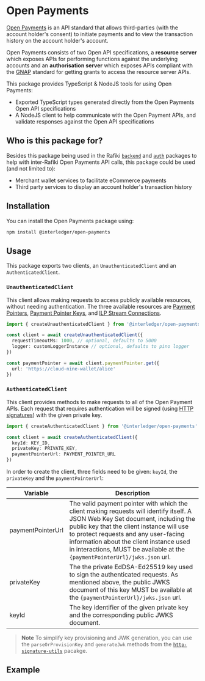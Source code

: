 # Open Payments

[Open Payments](../../docs/open-payments.md) is an API standard that allows third-parties (with the account holder's consent) to initiate payments and to view the transaction history on the account holder's account.

Open Payments consists of two Open API specifications, a **resource server** which exposes APIs for performing functions against the underlying accounts and an **authorisation server** which exposes APIs compliant with the [GNAP](../../docs/glossary.md#grant-negotiation-authorization-protocol) standard for getting grants to access the resource server APIs.

This package provides TypeScript & NodeJS tools for using Open Payments:

- Exported TypeScript types generated directly from the Open Payments Open API specifications
- A NodeJS client to help communicate with the Open Payment APIs, and validate responses against the Open API specifications

## Who is this package for?

Besides this package being used in the Rafiki [`backend`](../backend) and [`auth`](../auth) packages to help with inter-Rafiki Open Payments API calls, this package could be used (and not limited to):

- Merchant wallet services to facilitate eCommerce payments
- Third party services to display an account holder's transaction history

## Installation

You can install the Open Payments package using:

```sh
npm install @interledger/open-payments
```

## Usage

This package exports two clients, an `UnauthenticatedClient` and an `AuthenticatedClient`.

### `UnauthenticatedClient`

This client allows making requests to access publicly available resources, without needing authentication.
The three available resources are [Payment Pointers](https://docs.openpayments.guide/reference/get-payment-pointer), [Payment Pointer Keys](https://docs.openpayments.guide/reference/get-payment-pointer-keys), and [ILP Stream Connections](https://docs.openpayments.guide/reference/get-ilp-stream-connection).

```ts
import { createUnauthenticatedClient } from '@interledger/open-payments'

const client = await createUnauthenticatedClient({
  requestTimeoutMs: 1000, // optional, defaults to 5000
  logger: customLoggerInstance // optional, defaults to pino logger
})

const paymentPointer = await client.paymentPointer.get({
  url: 'https://cloud-nine-wallet/alice'
})
```

### `AuthenticatedClient`

This client provides methods to make requests to all of the Open Payment APIs. Each request that requires authentication will be signed (using [HTTP signatures](../../docs/architecture.md#http-signature-utils)) with the given private key.

```ts
import { createAuthenticatedClient } from '@interledger/open-payments'

const client = await createAuthenticatedClient({
  keyId: KEY_ID,
  privateKey: PRIVATE_KEY,
  paymentPointerUrl: PAYMENT_POINTER_URL
})
```

In order to create the client, three fields need to be given: `keyId`, the `privateKey` and the `paymentPointerUrl`:

| Variable          | Description                                                                                                                                                                                                                                                                                                                                     |
| ----------------- | ----------------------------------------------------------------------------------------------------------------------------------------------------------------------------------------------------------------------------------------------------------------------------------------------------------------------------------------------- |
| paymentPointerUrl | The valid payment pointer with which the client making requests will identify itself. A JSON Web Key Set document, including the public key that the client instance will use to protect requests and any user-facing information about the client instance used in interactions, MUST be available at the `{paymentPointerUrl}/jwks.json` url. |
| privateKey        | The the private EdDSA-Ed25519 key used to sign the authenticated requests. As mentioned above, the public JWKS document of this key MUST be available at the `{paymentPointerUrl}/jwks.json` url.                                                                                                                                               |
| keyId             | The key identifier of the given private key and the corresponding public JWKS document.                                                                                                                                                                                                                                                         |

> **Note**
> To simplify key provisioning and JWK generation, you can use the `parseOrProvisionKey` and `generateJwk` methods from the [`http-signature-utils`](../http-signature-utils/README.md#usage) pacakge.

## Example
